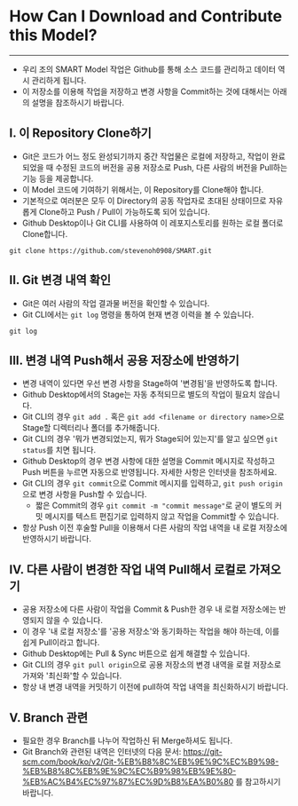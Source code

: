 # How Can I Download and Contribute this Model?
---

* 우리 조의 SMART Model 작업은 Github를 통해 소스 코드를 관리하고 데이터 역시 관리하게 됩니다.
* 이 저장소를 이용해 작업을 저장하고 변경 사항을 Commit하는 것에 대해서는 아래의 설명을 참조하시기 바랍니다.

## I. 이 Repository Clone하기
* Git은 코드가 어느 정도 완성되기까지 중간 작업물은 로컬에 저장하고, 작업이 완료되었을 때 수정된 코드의 버전을 공용 저장소로 Push, 다른 사람의 버전을 Pull하는 기능 등을 제공합니다.
* 이 Model 코드에 기여하기 위해서는, 이 Repository를 Clone해야 합니다.
* 기본적으로 여러분은 모두 이 Directory의 공동 작업자로 초대된 상태이므로 자유롭게 Clone하고 Push / Pull이 가능하도록 되어 있습니다.
* Github Desktop이나 Git CLI를 사용하여 이 레포지스토리를 원하는 로컬 폴더로 Clone합니다.
```shell
git clone https://github.com/stevenoh0908/SMART.git
```

## II. Git 변경 내역 확인
* Git은 여러 사람의 작업 결과물 버전을 확인할 수 있습니다.
* Git CLI에서는 `git log` 명령을 통하여 현재 변경 이력을 볼 수 있습니다.
```shell
git log
```

## III. 변경 내역 Push해서 공용 저장소에 반영하기
* 변경 내역이 있다면 우선 변경 사항을 Stage하여 '변경됨'을 반영하도록 합니다.
* Github Desktop에서의 Stage는 자동 추적되므로 별도의 작업이 필요치 않습니다.
* Git CLI의 경우 `git add .` 혹은 `git add <filename or directory name>`으로 Stage할 디렉터리나 폴더를 추가해줍니다.
* Git CLI의 경우 '뭐가 변경되었는지, 뭐가 Stage되어 있는지'를 알고 싶으면 `git status`를 치면 됩니다.
* Github Desktop의 경우 변경 사항에 대한 설명을 Commit 메시지로 작성하고 Push 버튼을 누르면 자동으로 반영됩니다. 자세한 사항은 인터넷을 참조하세요.
* Git CLI의 경우 `git commit`으로 Commit 메시지를 입력하고, `git push origin`으로 변경 사항을 Push할 수 있습니다.
	* 짧은 Commit의 경우 `git commit -m "commit message"`로 굳이 별도의 커밋 메시지를 텍스트 편집기로 입력하지 않고 작업을 Commit할 수 있습니다.
* 항상 Push 이전 후술할 Pull을 이용해서 다른 사람의 작업 내역을 내 로컬 저장소에 반영하시기 바랍니다.

## IV. 다른 사람이 변경한 작업 내역 Pull해서 로컬로 가져오기
* 공용 저장소에 다른 사람이 작업을 Commit & Push한 경우 내 로컬 저장소에는 반영되지 않을 수 있습니다.
* 이 경우 '내 로컬 저장소'를 '공용 저장소'와 동기화하는 작업을 해야 하는데, 이를 쉽게 Pull이라고 합니다.
* Github Desktop에는 Pull & Sync 버튼으로 쉽게 해결할 수 있습니다.
* Git CLI의 경우 `git pull origin`으로 공용 저장소의 변경 내역을 로컬 저장소로 가져와 '최신화'할 수 있습니다.
* 항상 내 변경 내역을 커밋하기 이전에 pull하여 작업 내역을 최신화하시기 바랍니다.

## V. Branch 관련
* 필요한 경우 Branch를 나누어 작업하신 뒤 Merge하셔도 됩니다.
* Git Branch와 관련된 내역은 인터넷의 다음 문서: https://git-scm.com/book/ko/v2/Git-%EB%B8%8C%EB%9E%9C%EC%B9%98-%EB%B8%8C%EB%9E%9C%EC%B9%98%EB%9E%80-%EB%AC%B4%EC%97%87%EC%9D%B8%EA%B0%80 를 참고하시기 바랍니다.

